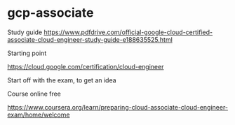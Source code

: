 # gcp-associate

Study guide 
https://www.pdfdrive.com/official-google-cloud-certified-associate-cloud-engineer-study-guide-e188635525.html 



Starting point

https://cloud.google.com/certification/cloud-engineer


Start off with the exam, to get an idea 

Course online free 

https://www.coursera.org/learn/preparing-cloud-associate-cloud-engineer-exam/home/welcome
